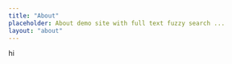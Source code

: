```yaml
---
title: "About"
placeholder: About demo site with full text fuzzy search ...
layout: "about"
---
```


<p>hi</p>